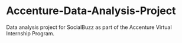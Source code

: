 # Accenture-Data-Analysis-Project
Data analysis project for SocialBuzz as part of the Accenture Virtual Internship Program.
